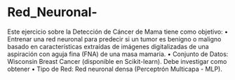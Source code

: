 # Red_Neuronal-
Este ejercicio sobre la Detección de Cáncer de Mama tiene como objetivo:
• Entrenar una red neuronal para predecir si un tumor es benigno o maligno basado en características extraídas de imágenes digitalizadas de una aspiración con aguja fina (FNA) de una masa mamaria.
•  Conjunto de Datos: Wisconsin Breast Cancer (disponible en Scikit-learn).
Debe investigar como obtener 
•  Tipo de Red: Red neuronal densa (Perceptrón Multicapa - MLP).
